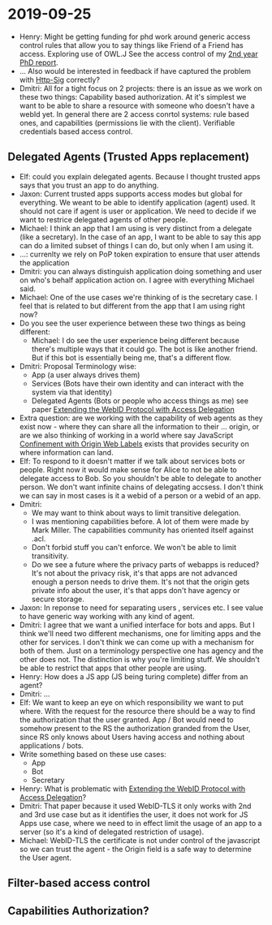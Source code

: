 # 2019-09-25

 - Henry: Might be getting funding for phd work around generic access control rules that allow you to say things like Friend of a Friend has access. Exploring use of OWL.J See the access control of my [2nd year PhD report](http://co-operating.systems/2019/04/01/PhD_second_year_report.pdf). 
 - ... Also would be interested in feedback if  have captured the problem with [Http-Sig](https://github.com/solid/authentication-panel/issues/18#issuecomment-534539775) correctly?
 - Dmitri: All for a tight focus on 2 projects: there is an issue as we work on these two things: Capability based authorization. At it's simplest we want to be able to share a resource with someone who doesn't have a webId yet. In general there are 2 access conrtol systems: rule based ones, and capabilities (permissions lie with the client). Verifiable credentials based access control. 

## Delegated Agents (Trusted Apps replacement)
 - Elf: could you explain delegated agents. Because I thought trusted apps says that you trust an app to do anything.
 - Jaxon: Current trusted apps supports access modes but global for everything. We weant to be able to identify application (agent) used. It should not care if agent is user or application. We need to decide if we want to restrice delegated agents of other people.
 - Michael: I think an app that I am using is very distinct from a delegate (like a secretary). In the case of an app, I want to be able to say this app can do a limited subset of things I can do, but only when I am using it. 
 - ...: currenlty we rely on PoP token expiration to ensure that user attends the application
 - Dmitri: you can always distinguish application doing something and user on who's behalf application action on. I agree with everything Michael said.
 - Michael: One of the use cases we're thinking of is the secretary case. I feel that is related to but different from the app that I am using right now?
 - Do you see the user experience between these two things as being different:
     - Michael: I do see the user experience being different because there's multiple ways that it could go. The bot is like another friend. But if this bot is essentially being me, that's a different flow.
 - Dmitri: Proposal Terminology wise:
     - App (a user always drives them)
     - Services (Bots have their own identity and can interact with the system via that identity)
     - Delegated Agents (Bots or people who access things as me) 
        see paper [Extending the WebID Protocol with Access Delegation](https://www.researchgate.net/publication/237150379_Extending_the_WebID_Protocol_with_Access_Delegation)
 - Extra question: are we working with the capability of web agents as they exist now - where they can share all the information to their
     ... origin, or are we also thinking of working in a world where say JavaScript [Confinement with Origin Web Labels](https://www.w3.org/TR/COWL/) exists that provides security on where information can land.
 - Elf: To respond to it doesn't matter if we talk about services bots or people. Right now it would make sense for Alice to not be able to delegate access to Bob. So you shouldn't be able to delegate to another person. We don't want infinite chains of delegating accsess. I don't think we can say in most cases is it a webid of a person or a webid of an app.
 - Dmitri:
     - We may want to think about ways to limit transitive delegation.
     - I was mentioning capabilities before. A lot of them were made by Mark Miller. The capabilities community has oriented itself against .acl. 
     - Don't forbid stuff you can't enforce. We won't be able to limit transitivity.
     - Do we see a future where the privacy parts of webapps is reduced? It's not about the privacy risk, it's that apps are not advanced enough a person needs to drive them. It's not that the origin gets private info about the user, it's that apps don't have agency or secure storage.
 - Jaxon: In reponse to need for separating users , services etc. I see value to have generic way working with any kind of agent.
 - Dmitri: I agree that we want a unified interface for bots and apps. But I think we'll need two different mechanisms, one for limiting apps and the other for services. I don't think we can come up with a mechanism for both of them. Just on a terminology perspective one has agency and the other does not. The distinction is why you're limiting stuff. We shouldn't be able to restrict that apps that other people are using.
 - Henry: How does a JS app (JS being turing complete) differ from an agent?
 - Dmitri: ... 
 - Elf: We want to keep an eye on which responsibility we want to put where. With the request for the resource there should be a way to find the authorization that the user granted. App / Bot would need to somehow present to the RS the authorization granded from the User, since RS only knows about Users having access and nothing about applications / bots.
 - Write something based on these use cases:
     - App
     - Bot
     - Secretary
 - Henry: What is problematic with [Extending the WebID Protocol with Access Delegation](https://www.researchgate.net/publication/237150379_Extending_the_WebID_Protocol_with_Access_Delegation)?
 - Dmitri: That paper because it used WebID-TLS it only works with 2nd and 3rd use case but as it identifies the user, it does not work for JS Apps use case, where we need to in effect limit the usage of an app to a server (so it's a kind of delegated restriction of usage).
 - Michael: WebID-TLS the certificate is not under control of the javascript so we can trust the agent - the Origin field is a safe way to determine the User agent.
## Filter-based access control

## Capabilities Authorization?
